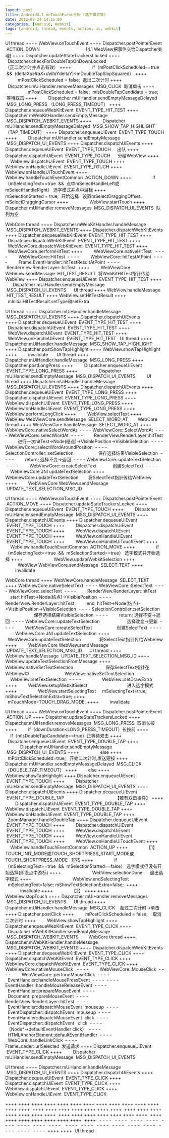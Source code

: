 ```yaml
---
layout: post
title: Android4.1 onTouchEvent分析 (选字模式等)
date: 2012-08-24 14:25:00
categories: [Android, WebKit]
tags: [android, thread, events, action, ui, webkit]
---
```

UI thread
++++ WebView.onTouchEvent
++++ Dispatcher.postPointerEvent  ACTION_DOWN                                     (4.1 WebView把事件交给Dispatcher处理)
++++ Dispatcher.updateStateTrackersLocked
++++         Dispatcher.checkForDoubleTapOnDownLocked                                           （正二次计时并点击有效）
++++                 if（mPostClickScheduled==true  &&  (deltaX*deltaX+deltaY*deltaY)<mDoubleTapSlopSquared）
++++                         mPostClickScheduled = false;  退出二次计时
++++                         Dispatcher.mUiHandler.removeMessages  MSG_CLICK  取消单击
++++                         mPostClickScheduled = false;  mIsDoubleTapCandidate = true;  等待双击
++++         Dispatcher mUiHandler.sendEmptyMessageDelayed  MSG_LONG_PRESS （LONG_PRESS_TIMEOUT）
++++         Dispatcher.enqueueWebKitEvent  EVENT_TYPE_HIT_TEST
++++         Dispatcher mWebKitHandler.sendEmptyMessage  MSG_DISPATCH_WEBKIT_EVENTS
++++         Dispatcher mUiHandler.sendEmptyMessageDelayed  MSG_SHOW_TAP_HIGHLIGHT （TAP_TIMEOUT）
++++ Dispatcher.enqueueUiEvent  EVENT_TYPE_TOUCH
++++         Dispatcher mUiHandler.sendEmptyMessage  MSG_DISPATCH_UI_EVENTS
++++ Dispatcher.dispatchUiEvents
++++ Dispatcher.dequeueUiEvent  EVENT_TYPE_TOUCH     出队
++++         Dispatcher.dispatchUiEvent  EVENT_TYPE_TOUCH      分给WebView
++++         WebView.dispatchUiEvent  EVENT_TYPE_TOUCH
++++         WebView.onHandleUiEvent  EVENT_TYPE_TOUCH
++++         WebView.onHandleUiTouchEvent
++++         WebView.handleTouchEventCommon  ACTION_DOWN
++++                 if（mSelectingText==true  &&  点中mSelectHandleLeft或mSelectHandleRight） 选字模式并点中游标
++++                         mSelectionStarted = true;  开始选择   设置mSelectDraggingOffset、mSelectDraggingCursor
++++                 WebView.startTouch
++++ Dispatcher mUiHandler.removeMessages  MSG_DISPATCH_UI_EVENTS  队列为空 

WebCore thread
++++ Dispatcher.mWebKitHandler.handleMessage  MSG_DISPATCH_WEBKIT_EVENTS
++++ Dispatcher.dispatchWebKitEvents
++++ Dispatcher.dequeueWebKitEvent  EVENT_TYPE_HIT_TEST
++++         Dispatcher.dispatchWebKitEvent  EVENT_TYPE_HIT_TEST
++++         WebViewCore.dispatchWebKitEvent  EVENT_TYPE_HIT_TEST
++++         WebViewCore.performHitTest
++++         WebViewCore.nativeHitTest 
 - - - -         WebViewCore::HitTest
 - - - -         WebViewCore::hitTestAtPoint
 - - - -         Frame.EventHandler::hitTestResultAtPoint
 - - - -                 RenderView.RenderLayer::hitTest 
++++         WebViewCore WebView.sendMessage  HIT_TEST_RESULT  将WebKitHitTest指针传给WebView
++++ Dispatcher.enqueueUiEvent  EVENT_TYPE_HIT_TEST
++++         Dispatcher mUiHandler.sendEmptyMessage  MSG_DISPATCH_UI_EVENTS
    
UI thread
++++ WebView.handleMessage  HIT_TEST_RESULT
++++ WebView.setHitTestResult
++++         mInitialHitTestResult.setType和setExtra

UI thread
++++ Dispatcher.mUiHandler.handleMessage  MSG_DISPATCH_UI_EVENTS
++++ Dispatcher.dispatchUiEvents
++++ Dispatcher.dequeueUiEvent  EVENT_TYPE_HIT_TEST
++++         Dispatcher.dispatchUiEvent  EVENT_TYPE_HIT_TEST
++++         WebView.dispatchUiEvent  EVENT_TYPE_HIT_TEST
++++         WebView.onHandleUiEvent  EVENT_TYPE_HIT_TEST
 
UI thread
++++ Dispatcher.mUiHandler.handleMessage  MSG_SHOW_TAP_HIGHLIGHT
++++ Dispatcher.postShowTapHighlight
++++ WebView.showTapHighlight
++++         invalidate 
    
UI thread
++++ Dispatcher.mUiHandler.handleMessage  MSG_LONG_PRESS
++++ Dispatcher.postLongPress
++++         Dispatcher.enqueueUiEvent  EVENT_TYPE_LONG_PRESS
++++                 Dispatcher mUiHandler.sendEmptyMessage  MSG_DISPATCH_UI_EVENTS  
    
 UI thread
++++ Dispatcher.mUiHandler.handleMessage  MSG_DISPATCH_UI_EVENTS
++++ Dispatcher.dispatchUiEvents
++++ Dispatcher.dequeueUiEvent  EVENT_TYPE_LONG_PRESS
++++         Dispatcher.dispatchUiEvent  EVENT_TYPE_LONG_PRESS
++++         WebView.dispatchUiEvent  EVENT_TYPE_LONG_PRESS
++++         WebView.onHandleUiEvent  EVENT_TYPE_LONG_PRESS
++++         WebView.performLongClick
++++         WebView.selectText
++++         WebView WebViewCore.sendMessage  SELECT_WORD_AT  
    
WebCore thread
++++ WebViewCore.handleMessage  SELECT_WORD_AT
++++ WebViewCore.nativeSelectWordAt
 - - - - WebViewCore::SelectWordAt
 - - - - WebViewCore::selectWordAt
 - - - -         RenderView.RenderLayer::hitTest           进行一次hitTest->Node(结点)->VisiblePosition->VisibleSelection
 - - - - WebViewCore::selectWordAroundPosition
 - - - - SelectionController::setSelection                    保存选择结果VisibleSelection
 - - - -         return; 选择不变->返回
 - - - - WebViewCore::updateTextSelection
 - - - -         WebViewCore::createSelectText             创建SelectText
 - - - -         WebViewCore JNI updateTextSelection
++++         WebViewCore.updateTextSelection        将SelectText指针传给WebView
++++         WebViewCore WebView.sendMessage  UPDATE_TEXT_SELECTION_MSG_ID

UI thread
++++ WebView.onTouchEvent
++++ Dispatcher.postPointerEvent  ACTION_MOVE
++++ Dispatcher.updateStateTrackersLocked
++++ Dispatcher.enqueueUiEvent  EVENT_TYPE_TOUCH
++++         Dispatcher mUiHandler.sendEmptyMessage  MSG_DISPATCH_UI_EVENTS
++++ Dispatcher.dispatchUiEvents
++++ Dispatcher.dequeueUiEvent  EVENT_TYPE_TOUCH
++++         Dispatcher.dispatchUiEvent  EVENT_TYPE_TOUCH
++++         WebView.dispatchUiEvent  EVENT_TYPE_TOUCH
++++         WebView.onHandleUiEvent  EVENT_TYPE_TOUCH
++++         WebView.onHandleUiTouchEvent
++++         WebView.handleTouchEventCommon  ACTION_MOVE
++++                 if（mSelectingText==true  &&  mSelectionStarted==true） 选字模式并开始选择
++++                         WebView.updateWebkitSelection
++++                                 WebView WebViewCore.sendMessage  SELECT_TEXT
++++                         invalidate

WebCore thread
++++ WebViewCore.handleMessage  SELECT_TEXT
++++ WebViewCore.nativeSelectText
 - - - - WebViewCore::SelectText
 - - - - WebViewCore::selectText
 - - - -         RenderView.RenderLayer::hitTest           start hitTest->Node(结点)->VisiblePosition
 - - - -         RenderView.RenderLayer::hitTest          end  hitTest->Node(结点)->VisiblePosition->VisibleSelection
 - - - - SelectionController::setSelection                          保存选择结果VisibleSelection
 - - - -         return; 选择不变->返回
 - - - - WebViewCore::updateTextSelection                      选择改变->更新
 - - - -         WebViewCore::createSelectText                    创建SelectText
 - - - -         WebViewCore JNI updateTextSelection
++++         WebViewCore.updateTextSelection               将SelectText指针传给WebView
++++         WebViewCore WebView.sendMessage  UPDATE_TEXT_SELECTION_MSG_ID
    
UI thread
++++ WebView.handleMessage  UPDATE_TEXT_SELECTION_MSG_ID
++++ WebView.updateTextSelectionFromMessage
++++         WebView.nativeSetTextSelection                          保存SelectText指针在WebView中
 - - - -                 WebView::nativeSetTextSelection
 - - - -                 WebView::setTextSelection
 - - - -                 WebView::setDrawExtra
++++         WebView.setupWebkitSelect                                进入选字模式
++++                 WebView.startSelectingText     mSelectingText=true; mShowTextSelectionExtra=true;
++++                 mTouchMode=TOUCH_DRAG_MODE;
++++         invalidate

UI thread
++++ WebView.onTouchEvent
++++ Dispatcher.postPointerEvent  ACTION_UP
++++ Dispatcher.updateStateTrackersLocked
++++         Dispatcher.mUiHandler.removeMessages  MSG_LONG_PRESS  取消长按
++++         if（downDuration<LONG_PRESS_TIMEOUT）长按前
++++                 if（mIsDoubleTapCandidate==true）正等待双击
++++                         Dispatcher.enqueueUiEvent  EVENT_TYPE_DOUBLE_TAP
++++                                 Dispatcher mUiHandler.sendEmptyMessage  MSG_DISPATCH_UI_EVENTS
++++                 else
++++                         mPostClickScheduled=true;   开始二次计时,发送短按
++++                         Dispatcher mUiHandler.sendEmptyMessageDelayed  MSG_CLICK （DOUBLE_TAP_TIMEOUT）
++++         else
++++                 WebView.showTapHighlight
++++ Dispatcher.enqueueUiEvent  EVENT_TYPE_TOUCH
++++         Dispatcher mUiHandler.sendEmptyMessage  MSG_DISPATCH_UI_EVENTS
++++ Dispatcher.dispatchUiEvents
++++ Dispatcher.dequeueUiEvent  EVENT_TYPE_DOUBLE_TAP                                         【若有双击事件】
++++         Dispatcher.dispatchUiEvent  EVENT_TYPE_DOUBLE_TAP
++++         WebView.dispatchUiEvent  EVENT_TYPE_DOUBLE_TAP
++++         WebView.onHandleUiEvent  EVENT_TYPE_DOUBLE_TAP
++++         ZoomManager.handleDoubleTap
++++ Dispatcher.dequeueUiEvent  EVENT_TYPE_TOUCH
++++         Dispatcher.dispatchUiEvent  EVENT_TYPE_TOUCH
++++         WebView.dispatchUiEvent  EVENT_TYPE_TOUCH
++++         WebView.onHandleUiEvent  EVENT_TYPE_TOUCH
++++         WebView.onHandleUiTouchEvent
++++         WebView.handleTouchEventCommon  ACTION_UP
++++               【1】TOUCH_INIT_MODE或TOUCH_SHORTPRESS_START_MODE或TOUCH_SHORTPRESS_MODE   短按
++++                 if（mSelectingText==true  &&  mSelectionStarted==false） 选字模式但没有开始选择(即没点中游标)
++++                         WebView.selectionDone      退出选字模式
++++                                 WebView.endSelectingText     mSelectingText=false; mShowTextSelectionExtra=false; 
++++                                 invalidate
++++               【2】
++++
++++                 WebView.stopTouch
++++ Dispatcher mUiHandler.removeMessages  MSG_DISPATCH_UI_EVENTS  
  
UI thread
++++ Dispatcher.mUiHandler.handleMessage  MSG_CLICK    超过二次计时->单击
++++ Dispatcher.postClick
++++         mPostClickScheduled = false;    取消二次计时
++++         WebView.showTapHighlight
++++         Dispatcher.enqueueWebKitEvent  EVENT_TYPE_CLICK
++++                 Dispatcher mWebKitHandler.sendEmptyMessage  MSG_DISPATCH_WEBKIT_EVENTS  
    
WebCore thread
++++ Dispatcher.mWebKitHandler.handleMessage  MSG_DISPATCH_WEBKIT_EVENTS
++++ Dispatcher.dispatchWebKitEvents
++++ Dispatcher.dequeueWebKitEvent  EVENT_TYPE_CLICK
++++         Dispatcher.dispatchWebKitEvent  EVENT_TYPE_CLICK
++++         WebViewCore.dispatchWebKitEvent  EVENT_TYPE_CLICK
++++         WebViewCore.nativeMouseClick 
 - - - -         WebViewCore::MouseClick
 - - - -         WebViewCore::performMouseClick
 - - - -                 EventHandler::handleMousePressEvent
 - - - -
 - - - -                 EventHandler::handleMouseReleaseEvent
 - - - -                         EventHandler::prepareMouseEvent
 - - - -                                 Document::prepareMouseEvent
 - - - -                                         RenderView.RenderLayer::hitTest
 - - - -                         EventHandler::dispatchMouseEvent  mouseup
 - - - -                                 EventDispatcher::dispatchEvent  mouseup
 - - - -                         EventHandler::dispatchMouseEvent  click
 - - - -                                 EventDispatcher::dispatchEvent   click
 - - - -                                        （Node*->defaultEventHandler click）
 - - - -                                         HTMLAnchorElement::defaultEventHandler
 - - - -                                         WebCore::handleLinkClick
 - - - -                                         FrameLoader::urlSelected  发送请求
++++ Dispatcher.enqueueUiEvent  EVENT_TYPE_CLICK
++++         Dispatcher mUiHandler.sendEmptyMessage  MSG_DISPATCH_UI_EVENTS

UI thread
++++ Dispatcher.mUiHandler.handleMessage  MSG_DISPATCH_UI_EVENTS
++++ Dispatcher.dispatchUiEvents
++++ Dispatcher.dequeueUiEvent  EVENT_TYPE_CLICK
++++         Dispatcher.dispatchUiEvent  EVENT_TYPE_CLICK
++++         WebView.dispatchUiEvent  EVENT_TYPE_CLICK
++++         WebView.onHandleUiEvent  EVENT_TYPE_CLICK

++++
++++
++++
++++
++++
++++
++++
++++
++++
++++
++++
++++ 
++++
++++ 
++++
++++
++++
++++
++++
++++
++++ 
++++
++++
++++
++++
++++
++++
++++ 
++++
++++
++++
++++
++++
++++
++++ 
++++
++++
++++
++++
++++
++++
++++ 
++++ 
 - - - - 
 - - - - 
 - - - - 
 - - - - 
 - - - - 
 - - - - 
 - - - - 
 - - - -  
 - - - - 
 - - - - 
 - - - - 
 - - - - 
 - - - - 
 - - - - 
 - - - - 
 - - - - 
 - - - - 
++++
++++
 UI thread
